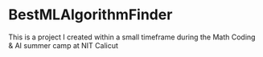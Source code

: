 # BestMLAlgorithmFinder
This is a project I created within a small timeframe during the Math Coding &amp; AI summer camp at NIT Calicut
